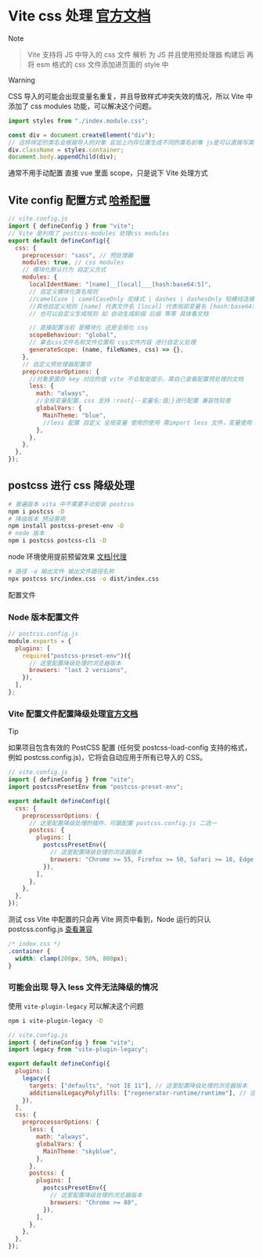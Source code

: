 # Vite css 处理 [官方文档](https://cn.vitejs.dev/guide/features.html#css)

> [!NOTE]
>
> > Vite 支持将 JS 中导入的 css 文件 解析 为 JS 并且使用预处理器 构建后 再将 esm 格式的 css 文件添加进页面的 style 中
>
> > [!WARNING]
> > CSS 导入的可能会出现变量名重复，并且导致样式冲突失效的情况，所以 Vite 中添加了 css modules 功能，可以解决这个问题。

```javascript
import styles from "./index.module.css";

const div = document.createElement("div");
// 这样绑定的类名会根据导入的对象 会加上内存位置生成不同的类名前嘴 js是可以直接写类名的
div.className = styles.container;
document.body.appendChild(div);
```

通常不用手动配置 直接 vue 里面 scope，只是说下 Vite 处理方式

## Vite config 配置方式 [哈希配置](https://github.com/css-modules/postcss-modules#generating-scoped-names)

```javascript
// vite.config.js
import { defineConfig } from "vite";
// Vite 是利用了 postcss-modules 处理css modules
export default defineConfig({
  css: {
    preprocessor: "sass", // 预处理器
    modules: true, // css modules
    // 模块化默认行为 自定义方式
    modules: {
      localIdentName: "[name]__[local]___[hash:base64:5]",
      // 自定义模块化类名规则
      //camelCase | camelCaseOnly 驼峰式 | dashes | dashesOnly 短横线连接符 | 短横线连接符
      //其他自定义规则 [name] 代表文件名 [local] 代表局部变量名 [hash:base64:5] 代表哈希值 前5位 base64 编码 可以自定义长度
      // 也可以自定义生成规则 如 自动生成前缀 后缀 等等 具体看文档

      // 直接配置当前 是模块化 还是全局化 css
      scopeBehaviour: "global",
      // 拿去css文件名和文件位置和 css文件内容 进行自定义处理
      generateScope: (name, fileNames, css) => {},
    },
    // 自定义预处理器配置项
    preprocessorOptions: {
      //对象里面存 key 对应的值 vite 不会智能提示，需自己查看配置预处理的文档
      less: {
        math: "always",
        //全局变量配置，css 支持 :root{--变量名:值;}进行配置 兼容性较差
        globalVars: {
          MainTheme: "blue",
          //less 配置 自定义 全局变量 使用的使用 需import less 文件，变量使用：@变量名 Vite 自动解析 并且修改对应值
        },
      },
    },
  },
});
```

## postcss 进行 css 降级处理

```bash
# 普遍版本 vita 中不需要手动安装 postcss
npm i postcss -D
# 降级版本 预设需用
npm install postcss-preset-env -D
# node 版本
npm i postcss postcss-cli -D
```

node 环境使用提前预留效果 [文档|代理](https://www.npmjs.com/package/postcss-cli)

```bash
# 路径 -o 输出文件 输出文件路径名称
npx postcss src/index.css -o dist/index.css
```

配置文件

### Node 版本配置文件

```javascript
// postcss.config.js
module.exports = {
  plugins: [
    require("postcss-preset-env")({
      // 这里配置降级处理的浏览器版本
      browsers: "last 2 versions",
    }),
  ],
};
```

### Vite 配置文件配置降级处理[官方文档](https://cn.vitejs.dev/guide/features#postcss)

> [!TIP]
> 如果项目包含有效的 PostCSS 配置 (任何受 postcss-load-config 支持的格式，例如 postcss.config.js)，它将会自动应用于所有已导入的 CSS。

```javascript
// vite.config.js
import { defineConfig } from "vite";
import postcssPresetEnv from "postcss-preset-env";

export default defineConfig({
  css: {
    preprocessorOptions: {
      // 这里配置降级处理的插件，可跟配置 postcss.config.js 二选一
      postcss: {
        plugins: [
          postcssPresetEnv({
            // 这里配置降级处理的浏览器版本
            browsers: "Chrome >= 55, Firefox >= 50, Safari >= 10, Edge >= 13",
          }),
        ],
      },
    },
  },
});
```

测试 css Vite 中配置的只会再 Vite 网页中看到，Node 运行的只认 postcss.config.js [查看兼容](https://developer.mozilla.org/zh-CN/docs/Web/CSS/clamp#浏览器兼容性)

```css
/* index.css */
.container {
  width: clamp(200px, 50%, 800px);
}
```

### 可能会出现 导入 less 文件无法降级的情况

使用 `vite-plugin-legacy` 可以解决这个问题

```bash
npm i vite-plugin-legacy -D
```

```javascript
// vite.config.js
import { defineConfig } from "vite";
import legacy from "vite-plugin-legacy";

export default defineConfig({
  plugins: [
    legacy({
      targets: ["defaults", "not IE 11"], // 这里配置降级处理的浏览器版本
      additionalLegacyPolyfills: ["regenerator-runtime/runtime"], // 这里配置需要额外添加的 polyfill
    }),
  ],
  css: {
    preprocessorOptions: {
      less: {
        math: "always",
        globalVars: {
          MainTheme: "skyblue",
        },
      },
      postcss: {
        plugins: [
          postcssPresetEnv({
            // 这里配置降级处理的浏览器版本
            browsers: "Chrome >= 80",
          }),
        ],
      },
    },
  },
});
```
